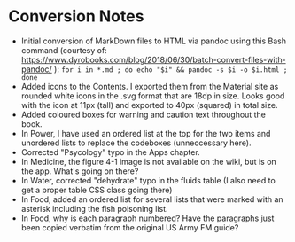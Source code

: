 # Conversion Notes
* Initial conversion of MarkDown files to HTML via pandoc using this Bash command (courtesy of: https://www.dyrobooks.com/blog/2018/06/30/batch-convert-files-with-pandoc/ ): `for i in *.md ; do echo "$i" && pandoc -s $i -o $i.html ; done`
* Added icons to the Contents. I exported them from the Material site as rounded white icons in the .svg format that are 18dp in size. Looks good with the icon at 11px (tall) and exported to 40px (squared) in total size.
* Added coloured boxes for warning and caution text throughout the book.
* In Power, I have used an ordered list at the top for the two items and unordered lists to replace the codeboxes (unneccessary here).
* Corrected "Psycology" typo in the Apps chapter.
* In Medicine, the figure 4-1 image is not available on the wiki, but is on the app. What's going on there?
* In Water, corrected "dehydrate" typo in the fluids table (I also need to get a proper table CSS class going there)
* In Food, added an ordered list for several lists that were marked with an asterisk including the fish poisoning list.
* In Food, why is each paragraph numbered? Have the paragraphs just been copied verbatim from the original US Army FM guide?